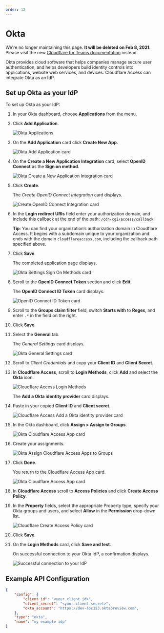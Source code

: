 ```yaml
---
order: 12
---
```


# Okta

<Aside type='warning' header='⚠️ THIS PAGE IS OUTDATED'>

We're no longer maintaining this page. **It will be deleted on Feb 8, 2021**. Please visit the new [Cloudflare for Teams documentation](https://secret.wiki/cloudflare-one/teams-docs-changes) instead.

</Aside>

Okta provides cloud software that helps companies manage secure user authentication, and helps developers build identity controls into applications, website web services, and devices. Cloudflare Access can integrate Okta as an IdP.

## Set up Okta as your IdP

To set up Okta as your IdP:

1. In your Okta dashboard, choose **Applications** from the menu.
1. Click **Add Application**.

    ![Okta Applications](../static/okta/ok-ent1.png)

1. On the **Add Application** card click **Create New App**.

    ![Okta Add Application card](../static/okta/ok-ent2.png)

1. On the **Create a New Application Integration** card, select **OpenID Connect** as the **Sign on method**.

    ![Okta Create a New Application Integration card](../static/okta/ok-ent3.png)

1. Click **Create**.

    The _Create OpenID Connect Integration_ card displays.

    ![Create OpenID Connect Integration card](../static/okta/ok-ent4.png)

1. In the **Login redirect URIs** field enter your authorization domain, and include this  callback at the end of the path: `/cdn-cgi/access/callback`.

    **Tip**: You can find your organization’s authorization domain in Cloudflare Access. It begins with a subdomain unique to your organization and ends with the domain `cloudflareaccess.com`, including the callback path specified above.

1. Click **Save**.

    The completed application page displays.

    ![Okta Settings Sign On Methods card](../static/okta/ok-ent5.png)

1. Scroll to the **OpenID Connect Token** section and click **Edit**.

    The **OpenID Connect ID Token** card displays.

    ![OpenID Connect ID Token card](../static/okta/ok-ent6-correct.png)

1. Scroll to the **Groups claim filter** field, switch **Starts with** to **Regex**, and enter  `.*` in the field on the right.
1. Click **Save**.
1. Select the **General** tab.

    The _General Settings_ card displays.

    ![Okta General Settings card](../static/okta/ok-ent7.png)

1. Scroll to _Client Credentials_ and copy your **Client ID** and **Client Secret**.
1. In **Cloudflare Access**, scroll to **Login Methods**, click **Add** and select the **Okta** icon.

   ![Cloudflare Access Login Methods](../static/okta/ok-ent8.png)

   The **Add a Okta identity provider** card displays.
2. Paste in your copied **Client ID** and **Client secret**.

    ![Cloudflare Access Add a Okta identity provider card](../static/okta/ok-ent9.png)

3. In the Okta dashboard, click **Assign > Assign to Groups**.

    ![Okta Cloudflare Access App card](../static/okta/ok-ent10.png)

4. Create your assignments.

    ![Okta Assign Cloudflare Access Apps to Groups](../static/okta/ok-ent11.png)

5. Click **Done**.

   You return to the Cloudflare Access App card.

    ![Okta Cloudflare Access App card](../static/okta/ok-ent12.png)

6. In **Cloudflare Access** scroll to **Access Policies** and click **Create Access Policy**.
7. In the **Property** fields, select the appropriate Property type, specify your Okta groups and users, and select **Allow** in the **Permission** drop-down list.

    ![Cloudflare Create Access Policy card](../static/okta/ok-ent13.png)

8. Click **Save**.
9. On the **Login Methods** card, click **Save and test**.

    On successful connection to your Okta IdP, a confirmation displays.

    ![Successful connection to your IdP](../static/okta/ok-ent14.png)

## Example API Configuration

```json
{
    "config": {
        "client_id": "<your client id>",
        "client_secret": "<your client secret>",
        "okta_account": "https://dev-abc123.oktapreview.com",
    },
    "type": "okta",
    "name": "my example idp"
}
```
